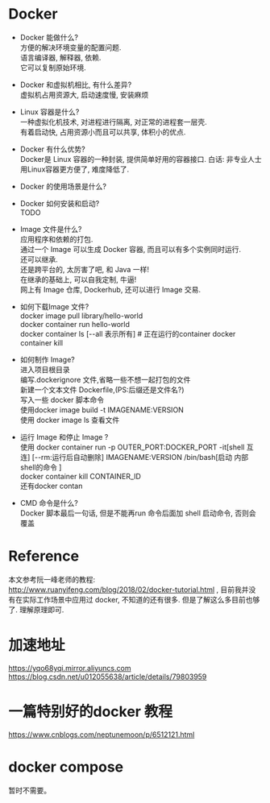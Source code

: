 # Docker
- Docker 能做什么?  
方便的解决环境变量的配置问题.  
语言编译器, 解释器, 依赖.  
它可以复制原始环境.  

- Docker 和虚拟机相比, 有什么差异?  
虚拟机占用资源大, 启动速度慢, 安装麻烦  

- Linux 容器是什么?  
一种虚拟化机技术, 对进程进行隔离, 对正常的进程套一层壳.  
有着启动快, 占用资源小而且可以共享, 体积小的优点.  
  
- Docker 有什么优势?  
Docker是 Linux 容器的一种封装, 提供简单好用的容器接口. 白话: 非专业人士用Linux容器更方便了, 难度降低了.  

- Docker 的使用场景是什么?  

- Docker 如何安装和启动?  
TODO  

- Image 文件是什么?  
应用程序和依赖的打包.  
通过一个 Image 可以生成 Docker 容器, 而且可以有多个实例同时运行.  
还可以继承.  
还是跨平台的, 太厉害了吧, 和 Java 一样!  
在继承的基础上, 可以自我定制, 牛逼!  
网上有 Image 仓库, Dockerhub, 还可以进行 Image 交易.  

- 如何下载Image 文件?  
docker image pull library/hello-world  
docker container run hello-world  
docker container ls  [--all 表示所有] # 正在运行的container
docker container kill 

- 如何制作 Image?  
进入项目根目录  
编写.dockerignore 文件,省略一些不想一起打包的文件  
新建一个文本文件 Dockerfile,(PS:后缀还是文件名?)  
写入一些 docker 脚本命令  
使用docker image build -t IMAGENAME:VERSION  
使用 docker image ls 查看文件  

- 运行 Image 和停止 Image ?  
使用 docker container run -p OUTER_PORT:DOCKER_PORT -it[shell 互连]  [--rm:运行后自动删除] IMAGENAME:VERSION /bin/bash[启动 内部shell的命令 ]  
docker container kill  CONTAINER_ID    
还有docker contan

- CMD 命令是什么?  
Docker 脚本最后一句话, 但是不能再run 命令后面加 shell 启动命令, 否则会覆盖

# Reference  
本文参考阮一峰老师的教程: http://www.ruanyifeng.com/blog/2018/02/docker-tutorial.html , 目前我并没有在实际工作场景中应用过 docker, 不知道的还有很多. 但是了解这么多目前也够了. 理解原理即可. 

# 加速地址
https://yqo68yqi.mirror.aliyuncs.com  
https://blog.csdn.net/u012055638/article/details/79803959

# 一篇特别好的docker 教程
https://www.cnblogs.com/neptunemoon/p/6512121.html

# docker compose
暂时不需要。  
